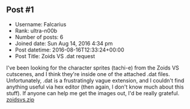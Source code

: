 ## Post #1
- Username: Falcarius
- Rank: ultra-n00b
- Number of posts: 6
- Joined date: Sun Aug 14, 2016 4:34 pm
- Post datetime: 2016-08-16T12:33:24+00:00
- Post Title: Zoids VS .dat request

I've been looking for the character sprites (tachi-e) from the Zoids VS cutscenes, and I think they're inside one of the attached .dat files. Unfortunately, .dat is a frustratingly vague extension, and I couldn't find anything useful via hex editor (then again, I don't know much about this stuff). If anyone can help me get the images out, I'd be really grateful.
[zoidsvs.zip](https://xentaxbackup.github.io/file/11565_zoidsvs.zip)
